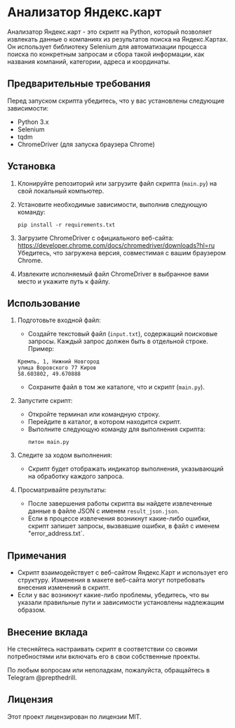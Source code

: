 # Анализатор Яндекс.карт

Анализатор Яндекс.карт - это скрипт на Python, который позволяет извлекать данные о компаниях из результатов поиска на Яндекс.Картах. Он использует библиотеку Selenium для автоматизации процесса поиска по конкретным запросам и сбора такой информации, как названия компаний, категории, адреса и координаты.

## Предварительные требования
Перед запуском скрипта убедитесь, что у вас установлены следующие зависимости:
- Python 3.x
- Selenium
- tqdm
- ChromeDriver (для запуска браузера Chrome)

## Установка
1. Клонируйте репозиторий или загрузите файл скрипта (`main.py`) на свой локальный компьютер.

2. Установите необходимые зависимости, выполнив следующую команду:
   ```
   pip install -r requirements.txt
   ```

3. Загрузите ChromeDriver с официального веб-сайта: https://developer.chrome.com/docs/chromedriver/downloads?hl=ru
   Убедитесь, что загружена версия, совместимая с вашим браузером Chrome.

4. Извлеките исполняемый файл ChromeDriver в выбранное вами место и укажите путь к файлу.

## Использование
1. Подготовьте входной файл:
   - Создайте текстовый файл (`input.txt`), содержащий поисковые запросы. Каждый запрос должен быть в отдельной строке. Пример:
    ```
    Кремль, 1, Нижний Новгород
    улица Воровского 77 Киров
    58.603802, 49.670888
    ```
   - Сохраните файл в том же каталоге, что и скрипт (`main.py`).

2. Запустите скрипт:
   - Откройте терминал или командную строку.
   - Перейдите в каталог, в котором находится скрипт.
   - Выполните следующую команду для выполнения скрипта:
     ```
     питон main.py
     ```

3. Следите за ходом выполнения:
   - Скрипт будет отображать индикатор выполнения, указывающий на обработку каждого запроса.

4. Просматривайте результаты:
   - После завершения работы скрипта вы найдете извлеченные данные в файле JSON с именем `result_json.json`.
   - Если в процессе извлечения возникнут какие-либо ошибки, скрипт запишет запросы, вызвавшие ошибки, в файл с именем "error_address.txt`.

## Примечания
- Скрипт взаимодействует с веб-сайтом Яндекс.Карт и использует его структуру. Изменения в макете веб-сайта могут потребовать внесения изменений в скрипт.
- Если у вас возникнут какие-либо проблемы, убедитесь, что вы указали правильные пути и зависимости установлены надлежащим образом.

## Внесение вклада
Не стесняйтесь настраивать скрипт в соответствии со своими потребностями или включать его в свои собственные проекты.

По любым вопросам или неполадкам, пожалуйста, обращайтесь в Telegram @prepthedrill.

## Лицензия
Этот проект лицензирован по лицензии MIT.